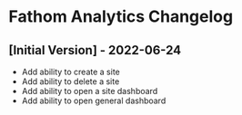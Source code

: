 # Fathom Analytics Changelog

## [Initial Version] - 2022-06-24

- Add ability to create a site
- Add ability to delete a site
- Add ability to open a site dashboard
- Add ability to open general dashboard
